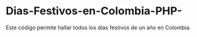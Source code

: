 # Dias-Festivos-en-Colombia-PHP-
Este código permite hallar todos los días festivos de un año en Colombia.
